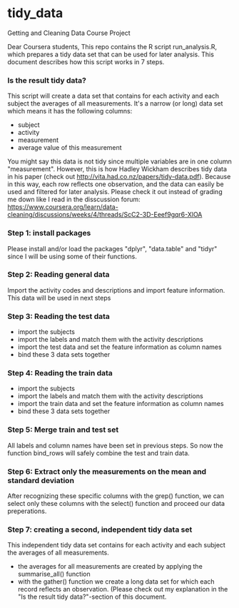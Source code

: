 # tidy_data
Getting and Cleaning Data Course Project

Dear Coursera students,
This repo contains the R script run_analysis.R, which prepares a tidy data set that can be used for later analysis. This document describes how this script works in 7 steps.

### Is the result tidy data?
This script will create a data set that contains for each activity and each subject the averages of all measurements. It's a narrow (or long) data set which means it has the following columns:
- subject
- activity
- measurement
- average value of this measurement

You might say this data is not tidy since multiple variables are in one column "measurement". However, this is how Hadley Wickham describes tidy data in his paper (check out http://vita.had.co.nz/papers/tidy-data.pdf). Because in this way, each row reflects one observation, and the data can easily be used and filtered for later analysis.
Please check it out instead of grading me down like I read in the disscussion forum: https://www.coursera.org/learn/data-cleaning/discussions/weeks/4/threads/ScC2-3D-Eeef9gqr6-XlOA

### Step 1: install packages
Please install and/or load the packages "dplyr", "data.table" and "tidyr" since I will be using some of their functions.

### Step 2: Reading general data
Import the activity codes and descriptions and import feature information. This data will be used in next steps

### Step 3: Reading the test data
- import the subjects
- import the labels and match them with the activity descriptions
- import the test data and set the feature information as column names
- bind these 3 data sets together

### Step 4: Reading the train data
- import the subjects
- import the labels and match them with the activity descriptions
- import the train data and set the feature information as column names
- bind these 3 data sets together

### Step 5: Merge train and test set
All labels and column names have been set in previous steps. So now the function bind_rows will safely combine the test and train data.

### Step 6: Extract only the measurements on the mean and standard deviation
After recognizing these specific columns with the grep() function, we can select only these columns with the select() function and proceed our data preperations.

### Step 7: creating a second, independent tidy data set
This independent tidy data set contains for each activity and each subject the averages of all measurements.
- the averages for all measurements are created by applying the summarise_all() function
- with the gather() function we create a long data set for which each record reflects an observation. (Please check out my explanation in the "Is the result tidy data?"-section of this document.


